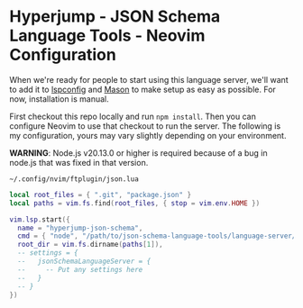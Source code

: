 # Hyperjump - JSON Schema Language Tools - Neovim Configuration

When we're ready for people to start using this language server, we'll want to
add it to [lspconfig](https://github.com/neovim/nvim-lspconfig) and
[Mason](https://github.com/williamboman/mason.nvim) to make setup as easy as
possible. For now, installation is manual.

First checkout this repo locally and run `npm install`. Then you can configure
Neovim to use that checkout to run the server. The following is my
configuration, yours may vary slightly depending on your environment.

**WARNING**: Node.js v20.13.0 or higher is required because of a bug in node.js
that was fixed in that version.

`~/.config/nvim/ftplugin/json.lua`
```lua
local root_files = { ".git", "package.json" }
local paths = vim.fs.find(root_files, { stop = vim.env.HOME })

vim.lsp.start({
  name = "hyperjump-json-schema",
  cmd = { "node", "/path/to/json-schema-language-tools/language-server/src/server.js", "--stdio" },
  root_dir = vim.fs.dirname(paths[1]),
  -- settings = {
  --   jsonSchemaLanguageServer = {
  --     -- Put any settings here
  --   }
  -- }
})
```
